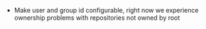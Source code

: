 * Make user and group id configurable, right now we experience ownership problems with repositories not owned by root
